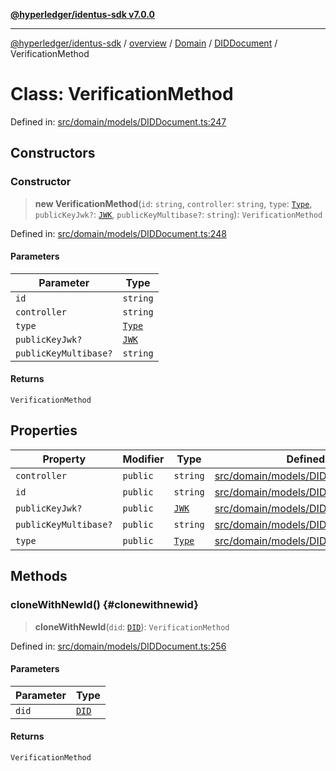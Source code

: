 [**@hyperledger/identus-sdk v7.0.0**](../../../../../../README.md)

***

[@hyperledger/identus-sdk](../../../../../../README.md) / [overview](../../../../../README.md) / [Domain](../../../README.md) / [DIDDocument](../README.md) / VerificationMethod

# Class: VerificationMethod

Defined in: [src/domain/models/DIDDocument.ts:247](https://github.com/hyperledger/identus-edge-agent-sdk-ts/blob/96423ee84b124a31ce63036d9d623d1cb73a13c2/src/domain/models/DIDDocument.ts#L247)

## Constructors

### Constructor

> **new VerificationMethod**(`id`: `string`, `controller`: `string`, `type`: [`Type`](../namespaces/VerificationMethod/type-aliases/Type.md), `publicKeyJwk?`: [`JWK`](../../../type-aliases/JWK.md), `publicKeyMultibase?`: `string`): `VerificationMethod`

Defined in: [src/domain/models/DIDDocument.ts:248](https://github.com/hyperledger/identus-edge-agent-sdk-ts/blob/96423ee84b124a31ce63036d9d623d1cb73a13c2/src/domain/models/DIDDocument.ts#L248)

#### Parameters

| Parameter | Type |
| ------ | ------ |
| `id` | `string` |
| `controller` | `string` |
| `type` | [`Type`](../namespaces/VerificationMethod/type-aliases/Type.md) |
| `publicKeyJwk?` | [`JWK`](../../../type-aliases/JWK.md) |
| `publicKeyMultibase?` | `string` |

#### Returns

`VerificationMethod`

## Properties

| Property | Modifier | Type | Defined in |
| ------ | ------ | ------ | ------ |
| <a id="controller"></a> `controller` | `public` | `string` | [src/domain/models/DIDDocument.ts:250](https://github.com/hyperledger/identus-edge-agent-sdk-ts/blob/96423ee84b124a31ce63036d9d623d1cb73a13c2/src/domain/models/DIDDocument.ts#L250) |
| <a id="id"></a> `id` | `public` | `string` | [src/domain/models/DIDDocument.ts:249](https://github.com/hyperledger/identus-edge-agent-sdk-ts/blob/96423ee84b124a31ce63036d9d623d1cb73a13c2/src/domain/models/DIDDocument.ts#L249) |
| <a id="publickeyjwk"></a> `publicKeyJwk?` | `public` | [`JWK`](../../../type-aliases/JWK.md) | [src/domain/models/DIDDocument.ts:252](https://github.com/hyperledger/identus-edge-agent-sdk-ts/blob/96423ee84b124a31ce63036d9d623d1cb73a13c2/src/domain/models/DIDDocument.ts#L252) |
| <a id="publickeymultibase"></a> `publicKeyMultibase?` | `public` | `string` | [src/domain/models/DIDDocument.ts:253](https://github.com/hyperledger/identus-edge-agent-sdk-ts/blob/96423ee84b124a31ce63036d9d623d1cb73a13c2/src/domain/models/DIDDocument.ts#L253) |
| <a id="type"></a> `type` | `public` | [`Type`](../namespaces/VerificationMethod/type-aliases/Type.md) | [src/domain/models/DIDDocument.ts:251](https://github.com/hyperledger/identus-edge-agent-sdk-ts/blob/96423ee84b124a31ce63036d9d623d1cb73a13c2/src/domain/models/DIDDocument.ts#L251) |

## Methods

### cloneWithNewId() {#clonewithnewid}

> **cloneWithNewId**(`did`: [`DID`](../../../classes/DID.md)): `VerificationMethod`

Defined in: [src/domain/models/DIDDocument.ts:256](https://github.com/hyperledger/identus-edge-agent-sdk-ts/blob/96423ee84b124a31ce63036d9d623d1cb73a13c2/src/domain/models/DIDDocument.ts#L256)

#### Parameters

| Parameter | Type |
| ------ | ------ |
| `did` | [`DID`](../../../classes/DID.md) |

#### Returns

`VerificationMethod`
